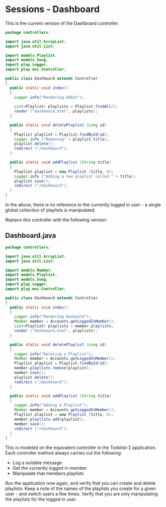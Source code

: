 # Sessions - Dashboard

This is the current version of the Dashboard controller:

~~~java
package controllers;

import java.util.ArrayList;
import java.util.List;

import models.Playlist;
import models.Song;
import play.Logger;
import play.mvc.Controller;

public class Dashboard extends Controller
{
  public static void index() 
  {
    Logger.info("Rendering Admin");
    
    List<Playlist> playlists = Playlist.findAll();
    render ("dashboard.html", playlists);
  }

  public static void deletePlaylist (Long id)
  {
    Playlist playlist = Playlist.findById(id);
    Logger.info ("Removing" + playlist.title);
    playlist.delete();
    redirect ("/dashboard");
  }

  public static void addPlaylist (String title)
  {
    Playlist playlist = new Playlist (title, 0);
    Logger.info ("Adding a new playlist called " + title);
    playlist.save();
    redirect ("/dashboard");
  }
}
~~~

In the above, there is no reference to the currently logged in user - a single global collection of playlists is manipulated.

Replace this controller with the following version:

## Dashboard.java

~~~java
package controllers;

import java.util.ArrayList;
import java.util.List;

import models.Member;
import models.Playlist;
import models.Song;
import play.Logger;
import play.mvc.Controller;

public class Dashboard extends Controller
{
  public static void index() 
  {
    Logger.info("Rendering Dasboard");
    Member member = Accounts.getLoggedInMember();
    List<Playlist> playlists = member.playlists;
    render ("dashboard.html", playlists);
  }

  public static void deletePlaylist (Long id)
  {
    Logger.info("Deleting a Playlist");
    Member member = Accounts.getLoggedInMember();
    Playlist playlist = Playlist.findById(id);
    member.playlists.remove(playlist);
    member.save();
    playlist.delete();
    redirect ("/dashboard");
  }

  public static void addPlaylist (String title)
  {
    Logger.info("Adding a Playlist");
    Member member = Accounts.getLoggedInMember();
    Playlist playlist = new Playlist (title, 0);
    member.playlists.add(playlist);
    member.save();
    redirect ("/dashboard");
  }
}
~~~

This is modeled on the equivalent controller in the Todolist-2 application. Each controller method always carries out the following:

- Log a suitable message
- Get the currently logged in member
- Manipulate that members playlists


Run the application now again, and verify that you can create and delete playlists. Keep a note of the names of the playlists you create for a given user - and switch users a few times. Verify that you are only manipulating the playlists for the logged in user.
